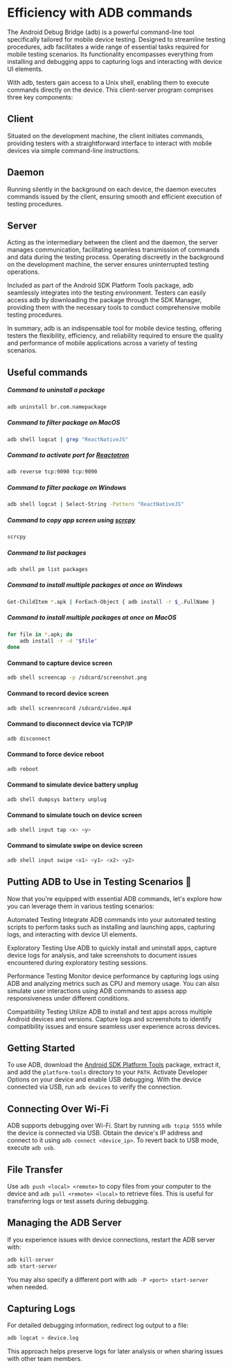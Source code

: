 # Efficiency with ADB commands
<div align="center">
    

</div>

The Android Debug Bridge (adb) is a powerful command-line tool specifically tailored for mobile device testing. Designed to streamline testing procedures, adb facilitates a wide range of essential tasks required for mobile testing scenarios. Its functionality encompasses everything from installing and debugging apps to capturing logs and interacting with device UI elements.

With adb, testers gain access to a Unix shell, enabling them to execute commands directly on the device. This client-server program comprises three key components:

## Client
Situated on the development machine, the client initiates commands, providing testers with a straightforward interface to interact with mobile devices via simple command-line instructions.

## Daemon 
Running silently in the background on each device, the daemon executes commands issued by the client, ensuring smooth and efficient execution of testing procedures.

## Server
Acting as the intermediary between the client and the daemon, the server manages communication, facilitating seamless transmission of commands and data during the testing process. Operating discreetly in the background on the development machine, the server ensures uninterrupted testing operations.

Included as part of the Android SDK Platform Tools package, adb seamlessly integrates into the testing environment. Testers can easily access adb by downloading the package through the SDK Manager, providing them with the necessary tools to conduct comprehensive mobile testing procedures.

In summary, adb is an indispensable tool for mobile device testing, offering testers the flexibility, efficiency, and reliability required to ensure the quality and performance of mobile applications across a variety of testing scenarios.

## Useful commands
##### Command to uninstall a package
```sh
adb uninstall br.com.namepackage
```

##### Command to filter package on MacOS
```sh
adb shell logcat | grep "ReactNativeJS"
```

##### Command to activate port for [Reactotron](https://github.com/infinitered/reactotron)
```bash
adb reverse tcp:9090 tcp:9090
```

##### Command to filter package on Windows
```sh
adb shell logcat | Select-String -Pattern "ReactNativeJS"
```

##### Command to copy app screen using [scrcpy](https://github.com/Genymobile/scrcpy)
```sh
scrcpy
```

##### Command to list packages
```bash
adb shell pm list packages
```

##### Command to install multiple packages at once on Windows
```bash
Get-ChildItem *.apk | ForEach-Object { adb install -r $_.FullName }
```

##### Command to install multiple packages at once on MacOS 

```sh
for file in *.apk; do
    adb install -r -d "$file"
done
```
#### Command to capture device screen
```sh
adb shell screencap -p /sdcard/screenshot.png
```
#### Command to record device screen
```sh
adb shell screenrecord /sdcard/video.mp4
```
#### Command to disconnect device via TCP/IP
```sh
adb disconnect
```
#### Command to force device reboot
```sh
adb reboot
```
#### Command to simulate device battery unplug
```sh
adb shell dumpsys battery unplug
```
#### Command to simulate touch on device screen
```sh
adb shell input tap <x> <y>
```
#### Command to simulate swipe on device screen
```sh
adb shell input swipe <x1> <y1> <x2> <y2>
```
## Putting ADB to Use in Testing Scenarios 🧪

Now that you're equipped with essential ADB commands, let's explore how you can leverage them in various testing scenarios:

Automated Testing
Integrate ADB commands into your automated testing scripts to perform tasks such as installing and launching apps, capturing logs, and interacting with device UI elements.

Exploratory Testing
Use ADB to quickly install and uninstall apps, capture device logs for analysis, and take screenshots to document issues encountered during exploratory testing sessions.

Performance Testing
Monitor device performance by capturing logs using ADB and analyzing metrics such as CPU and memory usage. You can also simulate user interactions using ADB commands to assess app responsiveness under different conditions.

Compatibility Testing
Utilize ADB to install and test apps across multiple Android devices and versions. Capture logs and screenshots to identify compatibility issues and ensure seamless user experience across devices.

## Getting Started

To use ADB, download the [Android SDK Platform Tools](https://developer.android.com/studio/releases/platform-tools) package, extract it, and add the `platform-tools` directory to your `PATH`. Activate Developer Options on your device and enable USB debugging. With the device connected via USB, run `adb devices` to verify the connection.

## Connecting Over Wi-Fi

ADB supports debugging over Wi-Fi. Start by running `adb tcpip 5555` while the device is connected via USB. Obtain the device's IP address and connect to it using `adb connect <device_ip>`. To revert back to USB mode, execute `adb usb`.

## File Transfer

Use `adb push <local> <remote>` to copy files from your computer to the device and `adb pull <remote> <local>` to retrieve files. This is useful for transferring logs or test assets during debugging.

## Managing the ADB Server

If you experience issues with device connections, restart the ADB server with:

```sh
adb kill-server
adb start-server
```

You may also specify a different port with `adb -P <port> start-server` when needed.

## Capturing Logs

For detailed debugging information, redirect log output to a file:

```sh
adb logcat > device.log
```

This approach helps preserve logs for later analysis or when sharing issues with other team members.

